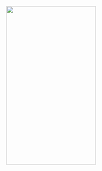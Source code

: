 <img src="https://github.com/CarGuo/GSYVideoPlayer/blob/master/04.gif" width="240px" height="426px"/>
